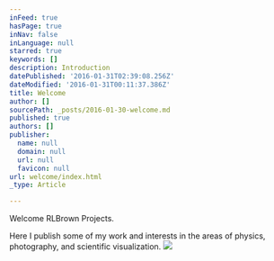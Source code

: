 ```yaml
---
inFeed: true
hasPage: true
inNav: false
inLanguage: null
starred: true
keywords: []
description: Introduction
datePublished: '2016-01-31T02:39:08.256Z'
dateModified: '2016-01-31T00:11:37.386Z'
title: Welcome
author: []
sourcePath: _posts/2016-01-30-welcome.md
published: true
authors: []
publisher:
  name: null
  domain: null
  url: null
  favicon: null
url: welcome/index.html
_type: Article

---
```

Welcome RLBrown Projects.

Here I publish some of my work and interests in the areas of physics, photography, and scientific visualization.
![](https://the-grid-user-content.s3-us-west-2.amazonaws.com/71130ed7-d5ae-41c1-b6fc-9dd65ab74cdb.jpg)